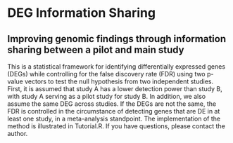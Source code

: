 # DEG Information Sharing

## Improving genomic findings through information sharing between a pilot and main study

This is a statistical framework for identifying differentially expressed genes (DEGs) while controlling for the false discovery rate (FDR) using two p-value vectors to test the null hypothesis from two independent studies. First, it is assumed that study A has a lower detection power than study B, with study A serving as a pilot study for study B. In addition, we also assume the same DEG across studies. If the DEGs are not the same, the FDR is controlled in the circumstance of detecting genes that are DE in at least one study, in a meta-analysis standpoint. The implementation of the method is illustrated in Tutorial.R. If you have questions, please contact the author.
